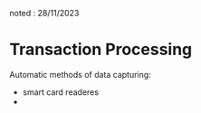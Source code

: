 noted : 28/11/2023

# Transaction Processing

Automatic methods of data capturing:

- smart card readeres
- 
